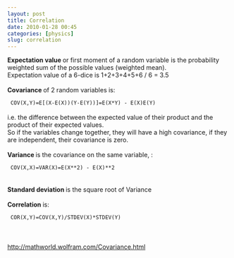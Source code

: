 ```yaml
---
layout: post
title: Correlation
date: 2010-01-28 00:45
categories: [physics]
slug: correlation
---
```


<strong>
 Expectation value
</strong>
or first moment of a random variable is the probability weighted sum of the possible values (weighted mean).
<br/>
Expectation value of a 6-dice is 1+2+3+4+5+6 / 6 = 3.5
<br/>
<br/>
<strong>
 Covariance
</strong>
of 2 random variables is:
<br/>
<code>
 COV(X,Y)=E[(X-E(X))(Y-E(Y))]=E(X*Y) - E(X)E(Y)
</code>
<br/>
i.e. the difference between the expected value of their product and the product of their expected values.
<br/>
So if the variables change together, they will have a high covariance, if they are independent, their covariance is zero.
<br/>
<br/>
<strong>
 Variance
</strong>
is the covariance on the same variable, :
<br/>
<code>
 COV(X,X)=VAR(X)=E(X**2) - E(X)**2
</code>
<br/>
<br/>
<strong>
 Standard deviation
</strong>
is the square root of Variance
<br/>
<br/>
<strong>
 Correlation
</strong>
is:
<br/>
<code>
 COR(X,Y)=COV(X,Y)/STDEV(X)*STDEV(Y)
</code>
<br/>
<br/>
<br/>
<a href="http://mathworld.wolfram.com/Covariance.html">
 http://mathworld.wolfram.com/Covariance.html
</a>
